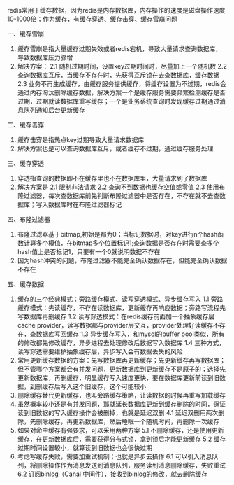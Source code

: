 redis常用于缓存数据，因为redis是内存数据库，内存操作的速度是磁盘操作速度10-1000倍；作为缓存，有缓存穿透、缓存击穿、缓存雪崩问题

一、缓存雪崩
1. 缓存雪崩是指大量缓存过期失效或者redis宕机，导致大量请求查询数据库，导致数据库压力骤增
2. 解决方案：
2.1 随机过期时间，设置key过期时间时，尽量加上一个随机数
2.2 查询数据库互斥，当缓存不存在时，先获得互斥锁在去查数据库，缓存数据
2.3 业务不再生成缓存，由缓存服务提供缓存，将缓存设置为不过期，redis会通过内存淘汰删除缓存数据，解决方案一个是缓存服务需要频繁检测缓存是否过期，过期就读数据库重写缓存；一个是业务系统查询时发现缓存过期通过消息队列通知后台更新缓存

二、缓存击穿
1. 缓存击穿是指热点key过期导致大量请求数据库
2. 解决方案也是可以查询数据库互斥，或者缓存不过期，通过缓存服务处理

三、缓存穿透
1. 穿透指查询的数据即不在缓存里也不在数据库里，大量请求到了数据库
2. 解决方案是
2.1 限制非法请求
2.2 查询不到数据也缓存空值或零值
2.3 使用布隆过滤器，每次查数据库前先判断布隆过滤器中是否存在，不存在就不去查数据库；写入数据库时在布隆过滤器标记

四、布隆过滤器
1. 布隆过滤器基于bitmap,初始是都为0；当标记数据时，对key进行n个hash函数计算多个模值，在bitmap多个位置标记1;查询数据是否存在时需要查多个hash值上是否标记1，只要有一个0就说明数据不存在
2. 因为hash冲突的问题，布隆过滤器不能完全确认数据存在，但能完全确认数据不存在

五、缓存数据
1. 缓存的三个经典模式：旁路缓存模式、读写穿透模式、异步缓存写入
1.1 旁路缓存模式：先读缓存，不存在读数据库，更新缓存再响应数据；旁路写流程先写数据库再删缓存
1.2 读写穿透模式：在redis缓存前面加一个抽象缓存层cache provider，读写数据都与provider层交互，provider处理好读缓存不存在，查数据库写回缓存
1.3 异步缓存写入，和mysql的buffer pool类似，所有的修改都先修改缓存，异步进程去处理修改后数据写入数据库
1.4 三种方式，读写穿透需要维护抽象缓存层，异步写入会有数据丢失的风险
2. 常用更新缓存数据的方案：先写数据库再更新缓存；先更新缓存再写数据库；但不管哪个方案都会有并发问题，更新数据库到更新缓存不是原子的；选择先更新数据库，再删缓存，明显缓存写入速度更快，要在数据库更新前读到旧数据，到删缓存后写入这个旧缓存，这个可能较小
3. 删除缓存替代更新缓存，也叫旁路缓存策略，让读数据的时候再重写加载缓存
4. 虽然概率较小还是有并发问题，那就延长数据库更新到缓存删除的时间，保证读到旧数据的写入缓存操作会被删掉，也就是延迟双删
4.1 延迟双删用两次删除，先删除缓存，再更新数据库，然后睡眠一个随机时间，再删除一次缓存
5. 如果对命中缓存有强要求，可以采用两种方案
5.1 不删除缓存，还是使用更新缓存，在更新数据库后，需要获得分布式锁，拿到锁后才能更新缓存
5.2 缓存过期时间设置较小，就算读到旧数据也会很快过期
6. 考虑写缓存失败，需要加重试机制；也就是异步去操作
6.1 可以引入消息队列，将删除操作作为消息发送到消息队列，服务读到消息删除缓存，失败重试
6.2 订阅binlog（Canal 中间件），接收到binlog的修改，就去删除缓存
